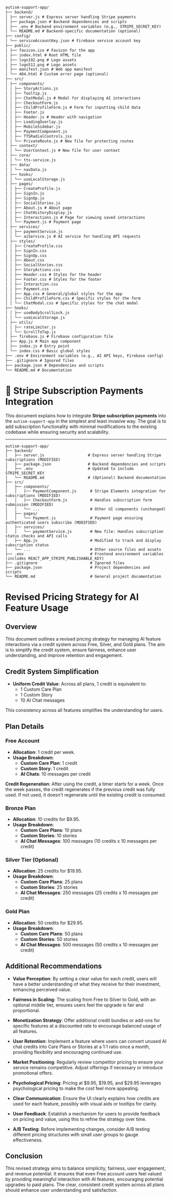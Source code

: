 ```markdown
autism-support-app/
├── backend/
│ ├── server.js # Express server handling Stripe payments
│ ├── package.json # Backend dependencies and scripts
│ ├── .env # Backend environment variables (e.g., STRIPE_SECRET_KEY)
│ └── README.md # Backend-specific documentation (optional)
├── config/
│ └── serviceAccountKey.json # Firebase service account key
├── public/
│ ├── favicon.ico # Favicon for the app
│ ├── index.html # Root HTML file
│ ├── logo192.png # Logo assets
│ ├── logo512.png # Logo assets
│ ├── manifest.json # Web app manifest
│ └── 404.html # Custom error page (optional)
├── src/
│ ├── components/
│ │ ├── StoryActions.js
│ │ ├── Tooltip.js
│ │ ├── ChatModal.js # Modal for displaying AI interactions
│ │ ├── CheckoutForm.js
│ │ ├── ChildProfileForm.js # Form for inputting child data
│ │ ├── Footer.js
│ │ ├── Header.js # Header with navigation
│ │ ├── LoadingOverlay.js
│ │ ├── MobileSidebar.js
│ │ ├── PaymentComponent.js
│ │ ├── TTSRadialControls.jsx
│ │ └── PrivateRoute.js # New file for protecting routes
│ ├── context/
│ │ └── UserContext.js # New file for user context
│ ├── core/
│ │ └── tts-service.js
│ ├── data/
│ │ └── navData.js
│ ├── hooks/
│ │ └── useLocalStorage.js
│ ├── pages/
│ │ ├── CreateProfile.js
│ │ ├── SignIn.js
│ │ ├── SignUp.js
│ │ ├── SocialStories.js
│ │ ├── About.js # About page
│ │ ├── ChatHistoryDisplay.js
│ │ ├── Interactions.js # Page for viewing saved interactions
│ │ └── Payment.js # Payment page
│ ├── services/
│ │ ├── paymentService.js
│ │ └── aiService.js # AI service for handling API requests
│ ├── styles/
│ │ ├── CreateProfile.css
│ │ ├── SignIn.css
│ │ ├── SignUp.css
│ │ ├── About.css
│ │ ├── SocialStories.css
│ │ ├── StoryActions.css
│ │ ├── Header.css # Styles for the header
│ │ ├── Footer.css # Styles for the footer
│ │ ├── Interaction.css
│ │ ├── Payment.css
│ │ ├── App.css # General/global styles for the app
│ │ ├── ChildProfileForm.css # Specific styles for the form
│ │ └── ChatModal.css # Specific styles for the chat modal
├── hooks/
│ │ ├── useBodyScrollLock.js
│ │ └── useLocalStorage.js
│ ├── utils/
│ │ ├── rateLimiter.js
│ │ └── ScrollToTop.js
│ ├── firebase.js # Firebase configuration file
│ ├── App.js # Main app component
│ ├── index.js # Entry point
│ └── index.css # Basic global styles
├── .env # Environment variables (e.g., AI API keys, Firebase config)
├── .gitignore # Ignored files
├── package.json # Dependencies and scripts
└── README.md # Documentation
```

# 🎉 Stripe Subscription Payments Integration

This document explains how to integrate **Stripe subscription payments** into the `autism-support-app` in the simplest and least invasive way. The goal is to add subscription functionality with minimal modifications to the existing codebase while ensuring security and scalability.

---

```plaintext
autism-support-app/
├── backend/
│   ├── server.js                   # Express server handling Stripe subscriptions (MODIFIED)
│   ├── package.json                # Backend dependencies and scripts
│   ├── .env                        # Updated to include STRIPE_SECRET_KEY
│   └── README.md                   # (Optional) Backend documentation
├── src/
│   ├── components/
│   │   ├── PaymentComponent.js      # Stripe Elements integration for subscriptions (MODIFIED)
│   │   ├── CheckoutForm.js          # Handles subscription form submission (MODIFIED)
│   │   └── ...                      # Other UI components (unchanged)
│   ├── pages/
│   │   └── Payment.js               # Payment page ensuring authenticated users subscribe (MODIFIED)
│   ├── services/
│   │   └── paymentService.js        # New file: Handles subscription status checks and API calls
│   ├── App.js                       # Modified to track and display subscription status
│   └── ...                          # Other source files and assets
├── .env                             # Frontend environment variables (includes REACT_APP_STRIPE_PUBLISHABLE_KEY)
├── .gitignore                       # Ignored files
├── package.json                     # Project dependencies and scripts
└── README.md                        # General project documentation
```

# Revised Pricing Strategy for AI Feature Usage

## Overview

This document outlines a revised pricing strategy for managing AI feature interactions via a credit system across Free, Silver, and Gold plans. The aim is to simplify the credit system, ensure fairness, enhance user understanding, and improve retention and engagement.

## Credit System Simplification

- **Uniform Credit Value**: Across all plans, 1 credit is equivalent to:
  - 1 Custom Care Plan
  - 1 Custom Story
  - 10 AI Chat messages

This consistency across all features simplifies the understanding for users.

## Plan Details

### Free Account

- **Allocation**: 1 credit per week.
- **Usage Breakdown**:
  - **Custom Care Plan**: 1 credit
  - **Custom Story**: 1 credit
  - **AI Chats**: 10 messages per credit

**Credit Regeneration**: After using the credit, a timer starts for a week. Once the week passes, the credit regenerates if the previous credit was fully used. If not used, it doesn't regenerate until the existing credit is consumed.

### Bronze Plan

- **Allocation**: 10 credits for $9.95.
- **Usage Breakdown**:
  - **Custom Care Plans**: 10 plans
  - **Custom Stories**: 10 stories
  - **AI Chat Messages**: 100 messages (10 credits x 10 messages per credit)

### Silver Tier (Optional)

- **Allocation**: 25 credits for $19.95.
- **Usage Breakdown**:
  - **Custom Care Plans**: 25 plans
  - **Custom Stories**: 25 stories
  - **AI Chat Messages**: 250 messages (25 credits x 10 messages per credit)

### Gold Plan

- **Allocation**: 50 credits for $29.95.
- **Usage Breakdown**:
  - **Custom Care Plans**: 50 plans
  - **Custom Stories**: 50 stories
  - **AI Chat Messages**: 500 messages (50 credits x 10 messages per credit)

## Additional Recommendations

- **Value Perception**: By setting a clear value for each credit, users will have a better understanding of what they receive for their investment, enhancing perceived value.

- **Fairness in Scaling**: The scaling from Free to Silver to Gold, with an optional middle tier, ensures users feel the upgrade is fair and proportional.

- **Monetization Strategy**: Offer additional credit bundles or add-ons for specific features at a discounted rate to encourage balanced usage of all features.

- **User Retention**: Implement a feature where users can convert unused AI chat credits into Care Plans or Stories at a 1:1 ratio once a month, providing flexibility and encouraging continued use.

- **Market Positioning**: Regularly review competitor pricing to ensure your service remains competitive. Adjust offerings if necessary or introduce promotional offers.

- **Psychological Pricing**: Pricing at $9.95, $19.95, and $29.95 leverages psychological pricing to make the cost feel more appealing.

- **Clear Communication**: Ensure the UI clearly explains how credits are used for each feature, possibly with visual aids or tooltips for clarity.

- **User Feedback**: Establish a mechanism for users to provide feedback on pricing and value, using this to refine the strategy over time.

- **A/B Testing**: Before implementing changes, consider A/B testing different pricing structures with small user groups to gauge effectiveness.

## Conclusion

This revised strategy aims to balance simplicity, fairness, user engagement, and revenue potential. It ensures that even Free account users feel valued by providing meaningful interaction with AI features, encouraging potential upgrades to paid plans. The clear, consistent credit system across all plans should enhance user understanding and satisfaction.
